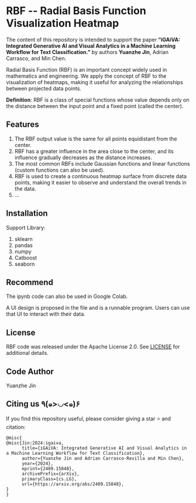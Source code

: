 # RBF -- Radial Basis Function Visualization Heatmap

The content of this repository is intended to support the paper **“iGAiVA: Integrated Generative AI and Visual Analytics in a Machine Learning Workflow for Text Classification.”** by authors **Yuanzhe Jin**, Adrian Carrasco, and Min Chen.

Radial Basis Function (RBF) is an important concept widely used in mathematics and engineering. We apply the concept of RBF to the visualization of heatmaps, making it useful for analyzing the relationships between projected data points.

**Definition**: RBF is a class of special functions whose value depends only on the distance between the input point and a fixed point (called the center).

## Features
1. The RBF output value is the same for all points equidistant from the center.
2. RBF has a greater influence in the area close to the center, and its influence gradually decreases as the distance increases.
3. The most common RBFs include Gaussian functions and linear functions (custom functions can also be used).
4. RBF is used to create a continuous heatmap surface from discrete data points, making it easier to observe and understand the overall trends in the data.
5. ...

## Installation
Support Library:

1. sklearn
2. pandas
3. numpy
4. Catboost
5. seaborn

## Recommend
The ipynb code can also be used in Google Colab.

A UI design is proposed in the file and is a runnable program. Users can use that UI to interact with their data.

## License

RBF code was released under the Apache License 2.0. See [LICENSE](LICENSE) for additional details.

## Code Author
Yuanzhe Jin

## Citing us ٩(๑>◡<๑)۶

If you find this repository useful, please consider giving a star :star: and citation:

```
@misc{
@misc{Jin:2024:igaiva,
      title={iGAiVA: Integrated Generative AI and Visual Analytics in a Machine Learning Workflow for Text Classification}, 
      author={Yuanzhe Jin and Adrian Carrasco-Revilla and Min Chen},
      year={2024},
      eprint={2409.15848},
      archivePrefix={arXiv},
      primaryClass={cs.LG},
      url={https://arxiv.org/abs/2409.15848}, 
}
}
```
